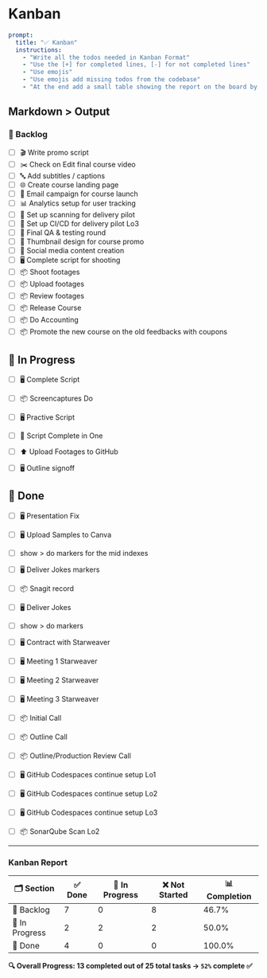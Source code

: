 # Kanban

```yaml
prompt:
  title: "✅ Kanban"
  instructions:
    - "Write all the todos needed in Kanban Format"
    - "Use the [+] for completed lines, [-] for not completed lines"
    - "Use emojis"
    - "Use emojis add missing todos from the codebase"
    - "At the end add a small table showing the report on the board by percents"
```

## Markdown > Output

### 🚀 Backlog

- [ ] 🎬 Write promo script  
- [ ] ✂️ Check on Edit final course video  
- [ ] 🔤 Add subtitles / captions  
- [ ] 🌐 Create course landing page  
- [ ] 💌 Email campaign for course launch  
- [ ] 📊 Analytics setup for user tracking  
- [ ] 🔧 Set up scanning for delivery pilot  
- [ ] 🔧 Set up CI/CD for delivery pilot  Lo3
- [ ] 🧪 Final QA & testing round  
- [ ] 🎨 Thumbnail design for course promo  
- [ ] 📢 Social media content creation  
- [ ] 🖥️ Complete script for shooting  
- [ ] 📦 Shoot footages  
- [ ] 📦 Upload footages  
- [ ] 📦 Review footages  
- [ ] 📦 Release Course  
- [ ] 📦 Do Accounting  
- [ ] 📦 Promote the new course on the old feedbacks with coupons

## 🚀 In Progress
- [ ] 🖥️ Complete Script 
- [ ] 📦 Screencaptures Do
- [ ] 🖥️ Practive Script
- [ ] 🎥 Script Complete in One  
- [ ] ⬆️ Upload Footages to GitHub   
- [ ] 🖥️ Outline signoff


## 🚀 Done
- [ ] 🖥️ Presentation Fix  
- [ ] 🖥️ Upload Samples to Canva 
- [ ] show > do markers for the mid indexes
- [ ] 🖥️ Deliver Jokes  markers
- [ ] 📦 Snagit record
- [ ] 🖥️ Deliver Jokes
- [ ] show > do markers
-  [ ] 🖥️ Contract with Starweaver  
-  [ ] 🖥️ Meeting 1 Starweaver  
-  [ ] 🖥️ Meeting 2 Starweaver  
-  [ ] 🖥️ Meeting 3 Starweaver  
-  [ ] 📦 Initial Call  
-  [ ] 📦 Outline Call  
-  [ ] 📦 Outline/Production Review Call  
-  [ ] 🖥️ GitHub Codespaces continue setup Lo1
-  [ ] 🖥️ GitHub Codespaces continue setup Lo2
-  [ ] 🖥️ GitHub Codespaces continue setup Lo3
-  [ ] 📦 SonarQube Scan  Lo2


---

### Kanban Report

| 🗂️ Section     | ✅ Done | 🔄 In Progress | ❌ Not Started | 📊 Completion |
|----------------|--------|----------------|----------------|----------------|
| 🚀 Backlog     | 7      | 0              | 8              | 46.7%          |
| 🚀 In Progress | 2      | 2              | 2              | 50.0%          |
| 🚀 Done        | 4      | 0              | 0              | 100.0%         |

**🔍 Overall Progress: 13 completed out of 25 total tasks → `52%` complete ✅**
